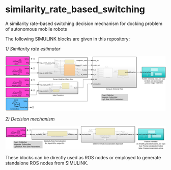 # similarity_rate_based_switching
A similarity rate-based switching decision mechanism for docking problem of autonomous mobile robots

The following SIMULINK blocks are given in this repository:  

_1) Similarity rate estimator_

![](https://github.com/yilmazabdurrah/similarity_rate_based_switching/blob/master/figures/SimilarityRateEstimatorSIMULINK_v02.png?raw=true)

_2) Decision mechanism_

![](https://github.com/yilmazabdurrah/similarity_rate_based_switching/blob/master/figures/DecisionMechanismSIMULINK_v02.png?raw=true)

These blocks can be directly used as ROS nodes or employed to generate standalone ROS nodes from SIMULINK.

